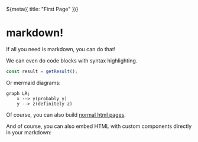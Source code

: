 ${meta({
	title: "First Page"
})}

# markdown!

If all you need is markdown, you can do that!

We can even do code blocks with syntax highlighting.

```js
const result = getResult();
```

Or mermaid diagrams:

```mermaid
graph LR;
	x --> y(probably y)
	y --> z(definitely z)
```

Of course, you can also build [normal html pages](html).

And of course, you can also embed HTML with custom components directly in your
markdown:

<div>
	<sample:countdown from=100></sample:countdown>
</div>
